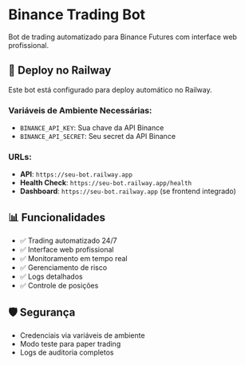 # Binance Trading Bot

Bot de trading automatizado para Binance Futures com interface web profissional.

## 🚀 Deploy no Railway

Este bot está configurado para deploy automático no Railway.

### Variáveis de Ambiente Necessárias:

- `BINANCE_API_KEY`: Sua chave da API Binance
- `BINANCE_API_SECRET`: Seu secret da API Binance

### URLs:

- **API**: `https://seu-bot.railway.app`
- **Health Check**: `https://seu-bot.railway.app/health`
- **Dashboard**: `https://seu-bot.railway.app` (se frontend integrado)

## 📊 Funcionalidades

- ✅ Trading automatizado 24/7
- ✅ Interface web profissional
- ✅ Monitoramento em tempo real
- ✅ Gerenciamento de risco
- ✅ Logs detalhados
- ✅ Controle de posições

## 🛡️ Segurança

- Credenciais via variáveis de ambiente
- Modo teste para paper trading
- Logs de auditoria completos
